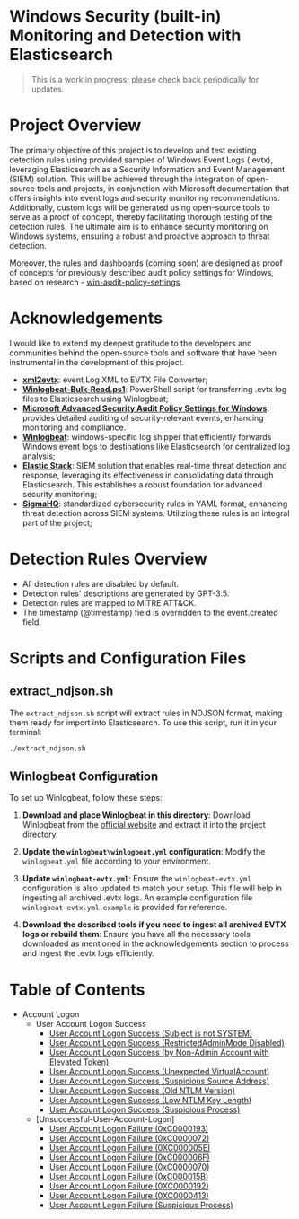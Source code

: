 # Windows Security (built-in) Monitoring and Detection with Elasticsearch

> This is a work in progress; please check back periodically for updates.

# Project Overview

The primary objective of this project is to develop and test existing detection rules using provided samples of Windows Event Logs (.evtx), leveraging Elasticsearch as a Security Information and Event Management (SIEM) solution. This will be achieved through the integration of open-source tools and projects, in conjunction with Microsoft documentation that offers insights into event logs and security monitoring recommendations.
Additionally, custom logs will be generated using open-source tools to serve as a proof of concept, thereby facilitating thorough testing of the detection rules. The ultimate aim is to enhance security monitoring on Windows systems, ensuring a robust and proactive approach to threat detection.

Moreover, the rules and dashboards (coming soon) are designed as proof of concepts for previously described audit policy settings for Windows, based on research - [win-audit-policy-settings](https://github.com/celeroon/win-audit-policy-settings).


# Acknowledgements

I would like to extend my deepest gratitude to the developers and communities behind the open-source tools and software that have been instrumental in the development of this project.

- **[xml2evtx](https://github.com/JPCERTCC/xml2evtx)**: event Log XML to EVTX File Converter;
- **[Winlogbeat-Bulk-Read.ps1](https://github.com/sbousseaden/EVTX-ATTACK-SAMPLES/blob/master/Winlogbeat-Bulk-Read.ps1)**: PowerShell script for transferring .evtx log files to Elasticsearch using Winlogbeat;
- **[Microsoft Advanced Security Audit Policy Settings for Windows](https://learn.microsoft.com/en-us/previous-versions/windows/it-pro/windows-10/security/threat-protection/auditing/advanced-security-audit-policy-settings)**: provides detailed auditing of security-relevant events, enhancing monitoring and compliance.
- **[Winlogbeat](https://www.elastic.co/downloads/beats/winlogbeat)**: windows-specific log shipper that efficiently forwards Windows event logs to destinations like Elasticsearch for centralized log analysis;
- **[Elastic Stack](https://www.elastic.co/elastic-stack)**: SIEM solution that enables real-time threat detection and response, leveraging its effectiveness in consolidating data through Elasticsearch. This establishes a robust foundation for advanced security monitoring;
- **[SigmaHQ](https://github.com/SigmaHQ/sigma)**: standardized cybersecurity rules in YAML format, enhancing threat detection across SIEM systems. Utilizing these rules is an integral part of the project;
<!-- - **[Hayabusa Rules](https://github.com/Yamato-Security/hayabusa-rules)**: detection rules designed for Hayabusa, which will be employed in the project; -->

# Detection Rules Overview

* All detection rules are disabled by default.
* Detection rules' descriptions <!-- and investigation guides--> are generated by GPT-3.5.
* Detection rules are mapped to MITRE ATT&CK.
* The timestamp (@timestamp) field is overridden to the event.created field.

<!-- * Two rule files are created with prefixes PROD-* and TEST-*.
  - PROD-*:
    * Detection rules are tested based on ECS fields (when Elastic Agent is installed).
    * Schedule (runs every) is changed to 1h.
    * Index 'logs-*' is in use.

  - TEST-*:
    * Logs are sent using Winlogbeat, with no ECS translation.
    * Schedule (runs every) is changed to 1m.
    * Index 'winlogbeat-*' is in use."
-->

<!-- references from alerts to dashboards -->

# Scripts and Configuration Files

## extract_ndjson.sh

The `extract_ndjson.sh` script will extract rules in NDJSON format, making them ready for import into Elasticsearch. To use this script, run it in your terminal:

```bash
./extract_ndjson.sh
```

## Winlogbeat Configuration

To set up Winlogbeat, follow these steps:

1. **Download and place Winlogbeat in this directory**:
   Download Winlogbeat from the [official website](https://www.elastic.co/downloads/beats/winlogbeat) and extract it into the project directory.

2. **Update the `winlogbeat\winlogbeat.yml` configuration**:
   Modify the `winlogbeat.yml` file according to your environment.

3. **Update `winlogbeat-evtx.yml`**:
   Ensure the `winlogbeat-evtx.yml` configuration is also updated to match your setup. This file will help in ingesting all archived .evtx logs. An example configuration file `winlogbeat-evtx.yml.example` is provided for reference.

4. **Download the described tools if you need to ingest all archived EVTX logs or rebuild them**:
   Ensure you have all the necessary tools downloaded as mentioned in the acknowledgements section to process and ingest the .evtx logs efficiently.

# Table of Contents

- Account Logon
  - User Account Logon Success
    - [User Account Logon Success (Subject is not SYSTEM)](/logs/Account-Logon/User-Account-Logon-Success/Subject-is-not-SYSTEM/Subject-is-not-SYSTEM.md)
    - [User Account Logon Success (RestrictedAdminMode Disabled)](/logs/Account-Logon/User-Account-Logon-Success/RestrictedAdminMode-Disabled/RestrictedAdminMode-Disabled.md)
    - [User Account Logon Success (by Non-Admin Account with Elevated Token)](/logs/Account-Logon/User-Account-Logon-Success/by-Non-Admin-Account-with-Elevated-Token/by-Non-Admin-Account-with-Elevated-Token.md)
    - [User Account Logon Success (Unexpected VirtualAccount)](/logs/Account-Logon/User-Account-Logon-Success/Unexpected-VirtualAccount/Unexpected-VirtualAccount.md)
    - [User Account Logon Success (Suspicious Source Address)](/logs/Account-Logon/User-Account-Logon-Success/Suspicious-Source-Address/Suspicious-Source-Address.md)
    - [User Account Logon Success (Old NTLM Version)](/logs/Account-Logon/User-Account-Logon-Success/Old-NTLM-Version/Old-NTLM-Version.md)
    - [User Account Logon Success (Low NTLM Key Length)](/logs/Account-Logon/User-Account-Logon-Success/Low-NTLM-Key-Length/Low-NTLM-Key-Length.md)
    - [User Account Logon Success (Suspicious Process)](/logs/Account-Logon/User-Account-Logon-Success/Suspicious-Process/Suspicious-Process.md)
  - [Unsuccessful-User-Account-Logon]
    - [User Account Logon Failure (0xC0000193)](/logs/Account-Logon/User-Account-Logon-Failure/0xC0000193/0xC0000193.md)
    - [User Account Logon Failure (0xC0000072)](/logs/Account-Logon/User-Account-Logon-Failure/0xC0000072/0xC0000072.md)
    - [User Account Logon Failure (0XC000005E)](/logs/Account-Logon/User-Account-Logon-Failure/0xC000005E/0xC000005E.md)
    - [User Account Logon Failure (0xC000006F)](/logs/Account-Logon/User-Account-Logon-Failure/0xC000006F/0xC000006F.md)
    - [User Account Logon Failure (0xC0000070)](/logs/Account-Logon/User-Account-Logon-Failure/0xC0000070/0xC0000070.md)
    - [User Account Logon Failure (0xC000015B)](/logs/Account-Logon/User-Account-Logon-Failure/0xC000015B/0xC000015B.md)
    - [User Account Logon Failure (0XC0000192)](/logs/Account-Logon/User-Account-Logon-Failure/0xC0000192/0xC0000192.md)
    - [User Account Logon Failure (0XC0000413)](/logs/Account-Logon/User-Account-Logon-Failure/0xC0000413/0xC0000413.md)
    - [User Account Logon Failure (Suspicious Process)](/logs/Account-Logon/User-Account-Logon-Failure/Suspicious-Process/Suspicious-Process.md)

<!--    - [User Account Logon Failure (0xC0000234)]() -->
<!--     - [User Account Logon Failure (Brute-Force)](/rules/windows/security/Account-Logon/Unsuccessful-User-Account-Logon/Unsuccessful-User-Account-Logon-Brute-Force/Unsuccessful-User-Account-Logon-Brute-Force.md) -->

